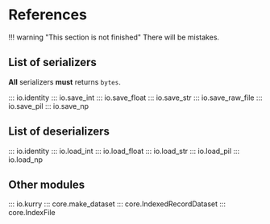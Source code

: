 # References

!!! warning "This section is not finished"
    There will be mistakes.

## List of serializers

**All** serializers **must** returns `bytes`.

::: io.identity
::: io.save_int
::: io.save_float
::: io.save_str
::: io.save_raw_file
::: io.save_pil
::: io.save_np

## List of deserializers

::: io.identity
::: io.load_int
::: io.load_float
::: io.load_str
::: io.load_pil
::: io.load_np

## Other modules

::: io.kurry
::: core.make_dataset
::: core.IndexedRecordDataset
::: core.IndexFile
